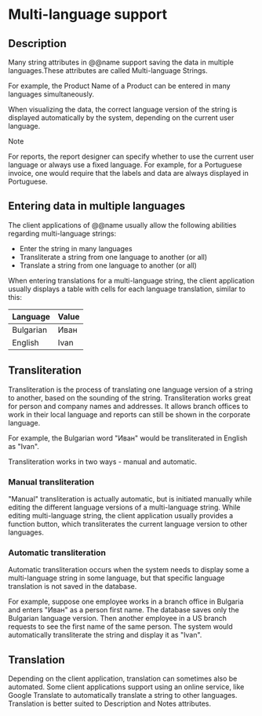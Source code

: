 ﻿# Multi-language support
 
## Description
Many string attributes in @@name support saving the data in multiple languages.These attributes are called Multi-language Strings.

For example, the Product Name of a Product can be entered in many languages simultaneously.

When visualizing the data, the correct language version of the string is displayed automatically by the system, depending on the current user language.


> [!NOTE]
> For reports, the report designer can specify whether to use the current user language or always use a fixed language.
> For example, for a Portuguese invoice, one would require that the labels and data are always displayed in Portuguese.


## Entering data in multiple languages

The client applications of @@name usually allow the following abilities regarding multi-language strings:
- Enter the string in many languages
- Transliterate a string from one language to another (or all)
- Translate a string from one language to another (or all)

When entering translations for a multi-language string, the client application usually displays a table with cells for each language translation, similar to this:

| Language | Value |
| ---- | ----- |
| Bulgarian | Иван |
| English | Ivan |


## Transliteration

Transliteration is the process of translating one language version of a string to another, based on the sounding of the string. Transliteration works great for person and company names and addresses. It allows branch offices to work in their local language and reports can still be shown in the corporate language.

For example, the Bulgarian word "Иван" would be transliterated in English as "Ivan".

Transliteration works in two ways - manual and automatic.


### Manual transliteration

"Manual" transliteration is actually automatic, but is initiated manually while editing the different language versions of a multi-language string. While editing multi-language string, the client application usually provides a function button, which transliterates the current language version to other languages.


### Automatic transliteration

Automatic transliteration occurs when the system needs to display some a multi-language string in some language, but that specific language translation is not saved in the database.

For example, suppose one employee works in a branch office in Bulgaria and enters "Иван" as a person first name. The database saves only the Bulgarian language version. Then another employee in a US branch requests to see the first name of the same person. The system would automatically transliterate the string and display it as "Ivan".


## Translation

Depending on the client application, translation can sometimes also be automated. Some client applications support using an online service, like Google Translate to automatically translate a string to other languages. Translation is better suited to Description and Notes attributes.
